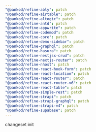 ```yaml
---
"@pankod/refine-ably": patch
"@pankod/refine-airtable": patch
"@pankod/refine-altogic": patch
"@pankod/refine-antd": patch
"@pankod/refine-appwrite": patch
"@pankod/refine-codemod": patch
"@pankod/refine-core": patch
"@pankod/refine-demo-sidebar": patch
"@pankod/refine-graphql": patch
"@pankod/refine-hasura": patch
"@pankod/refine-nestjsx-crud": patch
"@pankod/refine-nextjs-router": patch
"@pankod/refine-nhost": patch
"@pankod/refine-react-hook-form": patch
"@pankod/refine-react-location": patch
"@pankod/refine-react-router": patch
"@pankod/refine-react-router-v6": patch
"@pankod/refine-react-table": patch
"@pankod/refine-simple-rest": patch
"@pankod/refine-strapi": patch
"@pankod/refine-strapi-graphql": patch
"@pankod/refine-strapi-v4": patch
"@pankod/refine-supabase": patch
---
```


changeset init
